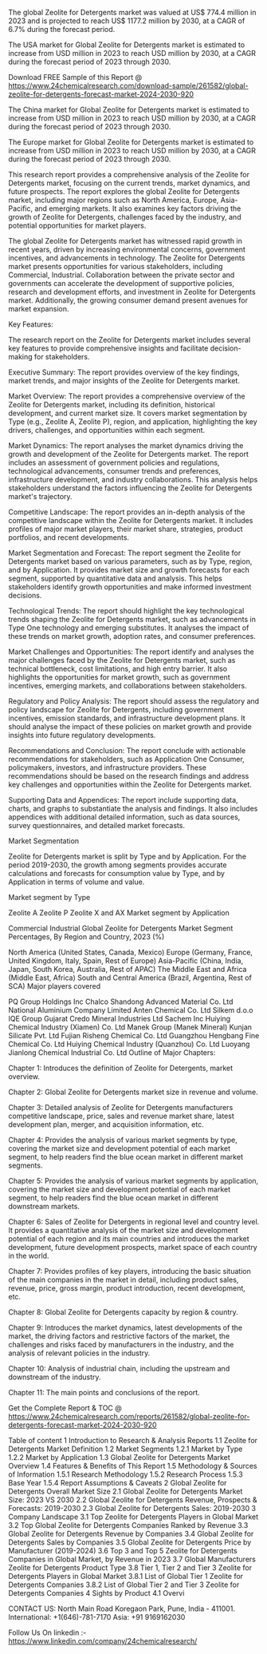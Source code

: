 The global Zeolite for Detergents market was valued at US$ 774.4 million in 2023 and is projected to reach US$ 1177.2 million by 2030, at a CAGR of 6.7% during the forecast period.

The USA market for Global  Zeolite for Detergents  market is estimated to increase from USD million in 2023 to reach USD million by 2030, at a CAGR during the forecast period of 2023 through 2030.

Download FREE Sample of this Report @ https://www.24chemicalresearch.com/download-sample/261582/global-zeolite-for-detergents-forecast-market-2024-2030-920

The China market for Global  Zeolite for Detergents  market is estimated to increase from USD million in 2023 to reach USD million by 2030, at a CAGR during the forecast period of 2023 through 2030.

The Europe market for Global  Zeolite for Detergents  market is estimated to increase from USD million in 2023 to reach USD million by 2030, at a CAGR during the forecast period of 2023 through 2030.

This research report provides a comprehensive analysis of the Zeolite for Detergents market, focusing on the current trends, market dynamics, and future prospects. The report explores the global Zeolite for Detergents market, including major regions such as North America, Europe, Asia-Pacific, and emerging markets. It also examines key factors driving the growth of Zeolite for Detergents, challenges faced by the industry, and potential opportunities for market players.

The global Zeolite for Detergents market has witnessed rapid growth in recent years, driven by increasing environmental concerns, government incentives, and advancements in technology. The Zeolite for Detergents market presents opportunities for various stakeholders, including Commercial, Industrial. Collaboration between the private sector and governments can accelerate the development of supportive policies, research and development efforts, and investment in Zeolite for Detergents market. Additionally, the growing consumer demand present avenues for market expansion.

Key Features:

The research report on the Zeolite for Detergents market includes several key features to provide comprehensive insights and facilitate decision-making for stakeholders.

Executive Summary: The report provides overview of the key findings, market trends, and major insights of the Zeolite for Detergents market.

Market Overview: The report provides a comprehensive overview of the Zeolite for Detergents market, including its definition, historical development, and current market size. It covers market segmentation by Type (e.g., Zeolite A, Zeolite P), region, and application, highlighting the key drivers, challenges, and opportunities within each segment.

Market Dynamics: The report analyses the market dynamics driving the growth and development of the Zeolite for Detergents market. The report includes an assessment of government policies and regulations, technological advancements, consumer trends and preferences, infrastructure development, and industry collaborations. This analysis helps stakeholders understand the factors influencing the Zeolite for Detergents market's trajectory.

Competitive Landscape: The report provides an in-depth analysis of the competitive landscape within the Zeolite for Detergents market. It includes profiles of major market players, their market share, strategies, product portfolios, and recent developments.

Market Segmentation and Forecast: The report segment the Zeolite for Detergents market based on various parameters, such as by Type, region, and by Application. It provides market size and growth forecasts for each segment, supported by quantitative data and analysis. This helps stakeholders identify growth opportunities and make informed investment decisions.

Technological Trends: The report should highlight the key technological trends shaping the Zeolite for Detergents market, such as advancements in Type One technology and emerging substitutes. It analyses the impact of these trends on market growth, adoption rates, and consumer preferences.

Market Challenges and Opportunities: The report identify and analyses the major challenges faced by the Zeolite for Detergents market, such as technical bottleneck, cost limitations, and high entry barrier. It also highlights the opportunities for market growth, such as government incentives, emerging markets, and collaborations between stakeholders.

Regulatory and Policy Analysis: The report should assess the regulatory and policy landscape for Zeolite for Detergents, including government incentives, emission standards, and infrastructure development plans. It should analyse the impact of these policies on market growth and provide insights into future regulatory developments.

Recommendations and Conclusion: The report conclude with actionable recommendations for stakeholders, such as Application One Consumer, policymakers, investors, and infrastructure providers. These recommendations should be based on the research findings and address key challenges and opportunities within the Zeolite for Detergents market.

Supporting Data and Appendices: The report include supporting data, charts, and graphs to substantiate the analysis and findings. It also includes appendices with additional detailed information, such as data sources, survey questionnaires, and detailed market forecasts.

Market Segmentation

Zeolite for Detergents market is split by Type and by Application. For the period 2019-2030, the growth among segments provides accurate calculations and forecasts for consumption value by Type, and by Application in terms of volume and value.

Market segment by Type

Zeolite A
Zeolite P
Zeolite X and AX
Market segment by Application

Commercial
Industrial
Global Zeolite for Detergents Market Segment Percentages, By Region and Country, 2023 (%)

North America (United States, Canada, Mexico)
Europe (Germany, France, United Kingdom, Italy, Spain, Rest of Europe)
Asia-Pacific (China, India, Japan, South Korea, Australia, Rest of APAC)
The Middle East and Africa (Middle East, Africa)
South and Central America (Brazil, Argentina, Rest of SCA)
Major players covered

PQ Group Holdings Inc
Chalco Shandong Advanced Material Co. Ltd
National Aluminium Company Limited
Anten Chemical Co. Ltd
Silkem d.o.o
IQE Group
Gujarat Credo Mineral Industries Ltd
Sachem Inc
Huiying Chemical Industry (Xiamen) Co. Ltd
Manek Group (Manek Mineral)
Kunjan Silicate Pvt. Ltd
Fujian Risheng Chemical Co. Ltd
Guangzhou Hengbang Fine Chemical Co. Ltd
Huiying Chemical Industry (Quanzhou) Co. Ltd
Luoyang Jianlong Chemical Industrial Co. Ltd
Outline of Major Chapters:

Chapter 1: Introduces the definition of Zeolite for Detergents, market overview.

Chapter 2: Global Zeolite for Detergents market size in revenue and volume.

Chapter 3: Detailed analysis of Zeolite for Detergents manufacturers competitive landscape, price, sales and revenue market share, latest development plan, merger, and acquisition information, etc.

Chapter 4: Provides the analysis of various market segments by type, covering the market size and development potential of each market segment, to help readers find the blue ocean market in different market segments.

Chapter 5: Provides the analysis of various market segments by application, covering the market size and development potential of each market segment, to help readers find the blue ocean market in different downstream markets.

Chapter 6: Sales of Zeolite for Detergents in regional level and country level. It provides a quantitative analysis of the market size and development potential of each region and its main countries and introduces the market development, future development prospects, market space of each country in the world.

Chapter 7: Provides profiles of key players, introducing the basic situation of the main companies in the market in detail, including product sales, revenue, price, gross margin, product introduction, recent development, etc.

Chapter 8: Global Zeolite for Detergents capacity by region & country.

Chapter 9: Introduces the market dynamics, latest developments of the market, the driving factors and restrictive factors of the market, the challenges and risks faced by manufacturers in the industry, and the analysis of relevant policies in the industry.

Chapter 10: Analysis of industrial chain, including the upstream and downstream of the industry.

Chapter 11: The main points and conclusions of the report.

Get the Complete Report & TOC @ https://www.24chemicalresearch.com/reports/261582/global-zeolite-for-detergents-forecast-market-2024-2030-920

Table of content
1 Introduction to Research & Analysis Reports
1.1 Zeolite for Detergents Market Definition
1.2 Market Segments
1.2.1 Market by Type
1.2.2 Market by Application
1.3 Global Zeolite for Detergents Market Overview
1.4 Features & Benefits of This Report
1.5 Methodology & Sources of Information
1.5.1 Research Methodology
1.5.2 Research Process
1.5.3 Base Year
1.5.4 Report Assumptions & Caveats
2 Global Zeolite for Detergents Overall Market Size
2.1 Global Zeolite for Detergents Market Size: 2023 VS 2030
2.2 Global Zeolite for Detergents Revenue, Prospects & Forecasts: 2019-2030
2.3 Global Zeolite for Detergents Sales: 2019-2030
3 Company Landscape
3.1 Top Zeolite for Detergents Players in Global Market
3.2 Top Global Zeolite for Detergents Companies Ranked by Revenue
3.3 Global Zeolite for Detergents Revenue by Companies
3.4 Global Zeolite for Detergents Sales by Companies
3.5 Global Zeolite for Detergents Price by Manufacturer (2019-2024)
3.6 Top 3 and Top 5 Zeolite for Detergents Companies in Global Market, by Revenue in 2023
3.7 Global Manufacturers Zeolite for Detergents Product Type
3.8 Tier 1, Tier 2 and Tier 3 Zeolite for Detergents Players in Global Market
3.8.1 List of Global Tier 1 Zeolite for Detergents Companies
3.8.2 List of Global Tier 2 and Tier 3 Zeolite for Detergents Companies
4 Sights by Product
4.1 Overvi

CONTACT US:
North Main Road Koregaon Park, Pune, India - 411001.
International: +1(646)-781-7170
Asia: +91 9169162030

Follow Us On linkedin :- https://www.linkedin.com/company/24chemicalresearch/
